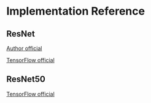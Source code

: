 # Implementation Reference

## ResNet

[Author official](https://github.com/KaimingHe/deep-residual-networks)

[TensorFlow official](https://github.com/tensorflow/models/tree/master/official/resnet)

## ResNet50

[TensorFlow official](https://github.com/tensorflow/tensorflow/tree/master/tensorflow/contrib/eager/python/examples/resnet50)
